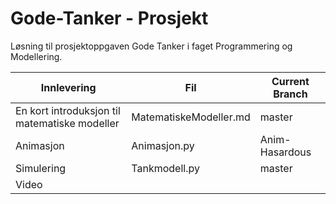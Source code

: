 # Gode-Tanker - Prosjekt

Løsning til prosjektoppgaven Gode Tanker i faget Programmering og Modellering.

Innlevering | Fil | Current Branch
----------- | -------- | --------
En kort introduksjon til matematiske modeller | MatematiskeModeller.md | master
Animasjon | Animasjon.py | Anim-Hasardous
Simulering | Tankmodell.py | master
Video | |
